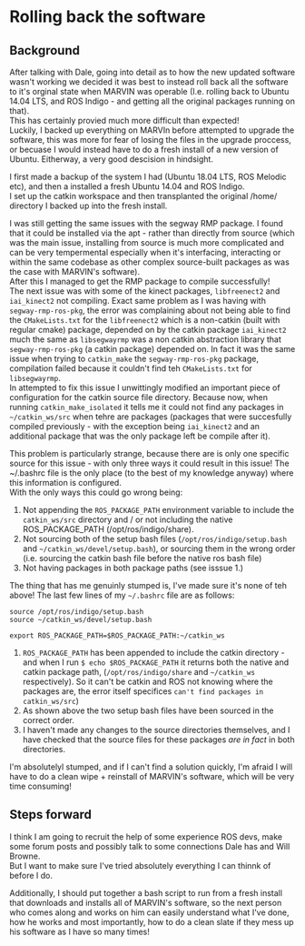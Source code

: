 # Rolling back the software
## Background
After talking with Dale, going into detail as to how the new updated software wasn't working we decided it was best to instead roll back all the software to it's orginal state when MARVIN was operable (I.e. rolling back to Ubuntu 14.04 LTS, and ROS Indigo - and getting all the original packages running on that).  
This has certainly provied much more difficult than expected!  
Luckily, I backed up everything on MARVIn before attempted to upgrade the software, this was more for fear of losing the files in the upgrade proccess, or becuase I would instead have to do a fresh install of a new version of Ubuntu. Eitherway, a very good descision in hindsight.  
  
I first made a backup of the system I had (Ubuntu 18.04 LTS, ROS Melodic etc), and then a installed a fresh Ubuntu 14.04 and ROS Indigo.  
I set up the catkin workspace and then transplanted the original /home/ directory I backed up into the fresh install.  
  
I was still getting the same issues with the segway RMP package. I found that it could be installed via the apt - rather than directly from source (which was the main issue, installing from source is much more complicated and can be very tempermental especially when it's interfacing, interacting or within the same codebase as other complex source-built packages as was the case with MARVIN's software).  
After this I managed to get the RMP package to compile successfully!  
The next issue was with some of the kinect packages, `libfreenect2` and `iai_kinect2` not compiling. Exact same problem as I was having with `segway-rmp-ros-pkg`, the error was complaining about not being able to find the `CMakeLists.txt` for the `libfreenect2` which is a non-catkin (built with regular cmake) package, depended on by the catkin package `iai_kinect2` much the same as `libsegwayrmp` was a non catkin abstraction library that `segway-rmp-ros-pkg` (a catkin package) depended on. In fact it was the same issue when trying to `catkin_make` the `segway-rmp-ros-pkg` package, compilation failed because it couldn't find teh `CMakeLists.txt` for  `libsegwayrmp`.  
In attempted to fix this issue I unwittingly modified an important piece of configuration for the catkin source file directory. Because now, when running `catkin_make_isolated` it tells me it could not find any packages in `~/catkin_ws/src` when tehre are packages (packages that were succesfully compiled previously - with the exception being `iai_kinect2` and an additional package that was the only package left be compile after it).  

This problem is particularly strange, because there are is only one specific source for this issue - with only three ways it could result in this issue! 
The ~/.bashrc file is the only place (to the best of my knowledge anyway) where this information is configured.  
With the only ways this could go wrong being:  

1. Not appending the `ROS_PACKAGE_PATH` environment variable to include the `catkin_ws/src` directory and / or not including the native ROS_PACKAGE_PATH (/opt/ros/indigo/share).  
2. Not sourcing both of the setup bash files (`/opt/ros/indigo/setup.bash` and `~/catkin_ws/devel/setup.bash`), or sourcing them in the wrong order (i.e. sourcing the catkin bash file before the native ros bash file)
3. Not having packages in both package paths (see isssue 1.)  
  
The thing that has me genuinly stumped is, I've made sure it's none of teh above!
The last few lines of my `~/.bashrc` file are as follows:  
```````  
source /opt/ros/indigo/setup.bash
source ~/catkin_ws/devel/setup.bash

export ROS_PACKAGE_PATH=$ROS_PACKAGE_PATH:~/catkin_ws  
```````
1. `ROS_PACKAGE_PATH` has been appended to include the catkin directory - and when I run `$ echo $ROS_PACKAGE_PATH` it returns both the native and catkin package path, (`/opt/ros/indigo/share` and `~/catkin_ws` respectively). So it can't be catkin and ROS not knowing where the packages are, the error itself specifices `can't find packages in catkin_ws/src`)  
2. As shown above the two setup bash files have been sourced in the correct order.  
3. I haven't made any changes to the source directories themselves, and I have checked that the source files for these packages *are in fact* in both directories.  
  
I'm absolutelyl stumped, and if I can't find a solution quickly, I'm afraid I will have to do a clean wipe + reinstall of MARVIN's software, which will be very time consuming!  

## Steps forward  
I think I am going to recruit the help of some experience ROS devs, make some forum posts and possibly talk to some connections Dale has and Will Browne.   
But I want to make sure I've tried absolutely everything I can thinnk of before I do.   
  
Additionally, I should put together a bash script to run from a fresh install that downloads and installs all of MARVIN's software, so the next person who comes along and works on him can easily understand what I've done, how he works and most importantly, how to do a clean slate if they mess up his software as I have so many times!  
